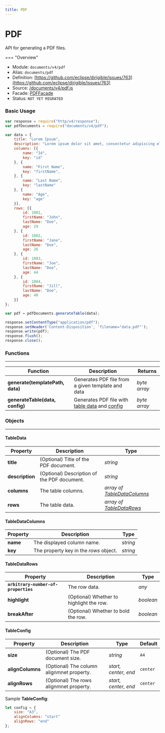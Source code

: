 ```yaml
---
title: PDF
---
```


PDF
===

API for generating a PDF files.

=== "Overview"
- Module: `documents/v4/pdf`
- Alias: `documents/pdf`
- Definition: [https://github.com/eclipse/dirigible/issues/763](https://github.com/eclipse/dirigible/issues/763)
- Source: [/documents/v4/pdf.js](https://github.com/dirigiblelabs/api-documents/blob/master/documents/v4/pdf.js)
- Facade: [PDFFacade](https://github.com/eclipse/dirigible/blob/master/api/api-facade/api-documents/src/main/java/org/eclipse/dirigible/api/v3/documents/PDFFacade.java)
- Status: `NOT YET MIGRATED`


### Basic Usage

```javascript
var response = require("http/v4/response");
var pdfDocuments = require("documents/v4/pdf");

var data = {
    title: "Lorem Ipsum",
    description: "Lorem ipsum dolor sit amet, consectetur adipiscing elit. Vivamus lacinia fermentum magna, sit amet accumsan felis auctor ac.",
    columns: [{
        name: "Id",
        key: "id"
    }, {
        name: "First Name",
        key: "firstName",
    }, {
        name: "Last Name",
        key: "lastName"
    }, {
        name: "Age",
        key: "age"
    }],
    rows: [{
        id: 1001,
        firstName: "John",
        lastName: "Doe",
        age: 29
    }, {
        id: 1002,
        firstName: "Jane",
        lastName: "Doe",
        age: 26
    }, {
        id: 1003,
        firstName: "Joe",
        lastName: "Doe",
        age: 44
    }, {
        id: 1004,
        firstName: "Jill",
        lastName: "Doe",
        age: 40
    }]
};

var pdf = pdfDocuments.generateTable(data);

response.setContentType("application/pdf");
response.setHeader('Content-Disposition', 'filename="data.pdf"');
response.write(pdf);
response.flush();
response.close();
```

### Functions

---

Function     | Description | Returns
------------ | ----------- | --------
**generate(templatePath, data)**   | Generates PDF file from a given template and data | *byte array*
**generateTable(data, config)**   | Generates PDF file with [table data](#tabledata) and [config](#tableconfig) | *byte array*


### Objects

---


#### TableData

Property     | Description | Type
------------ | ----------- | --------
**title**   | (Optional) Title of the PDF document.  | *string*
**description**   | (Optional) Description of the PDF document.  | *string*
**columns**   | The table columns.  | *array of [TableDataColumns](#tabledatacolumns)*
**rows** | The table data. | *array of [TableDataRows](#tabledatacolumns)*

#### TableDataColumns

Property     | Description | Type
------------ | ----------- | --------
**name**   | The displayed column name.  | *string*
**key**   | The property key in the *rows* object.  | *string*

#### TableDataRows

Property     | Description | Type
------------ | ----------- | --------
**`arbitrary-number-of-properties`**   | The row data.  | *any*
**highlight**   | (Optional) Whether to highlight the row.  | *boolean*
**breakAfter**   | (Optional) Whether to bold the row.  | *boolean*

#### TableConfig

Property     | Description | Type     | Default
------------ | ----------- | -------- | --------
**size**   | (Optional) The PDF document size.  | *string* | `A4`
**alignColumns**   | (Optional) The column alignmnet property.  | *start, center, end* | `center`
**alignRows**   | (Optional) The rows alignmnet property.  | *start, center, end* | `center`

Sample **TableConfig**:

```javascript
let config = {
    size: "A3",
    alignColumns: "start"
    alignRows: "end"
};
```

